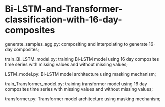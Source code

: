 # Bi-LSTM-and-Transformer-classification-with-16-day-composites
generate_samples_agg.py: compositing and interpolating to generate 16-day composites;

train_Bi_LSTM_model.py: training Bi-LSTM model using 16 day composites time series with missing values and without missing values;

LSTM_model.py: Bi-LSTM model architecture using masking mechanism;

train_Transformer_model.py: training transformer model using 16 day composites time series with missing values and without missing values;

transformer.py: Transformer model architecture using masking mechanism;
